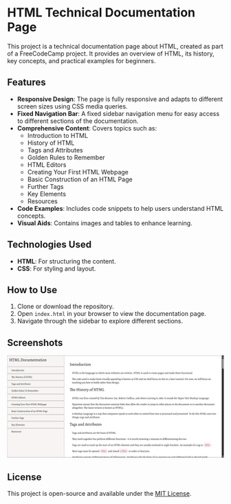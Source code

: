 # HTML Technical Documentation Page

This project is a technical documentation page about HTML, created as part of a FreeCodeCamp project. It provides an overview of HTML, its history, key concepts, and practical examples for beginners.

## Features

- **Responsive Design**: The page is fully responsive and adapts to different screen sizes using CSS media queries.
- **Fixed Navigation Bar**: A fixed sidebar navigation menu for easy access to different sections of the documentation.
- **Comprehensive Content**: Covers topics such as:
  - Introduction to HTML
  - History of HTML
  - Tags and Attributes
  - Golden Rules to Remember
  - HTML Editors
  - Creating Your First HTML Webpage
  - Basic Construction of an HTML Page
  - Further Tags
  - Key Elements
  - Resources
- **Code Examples**: Includes code snippets to help users understand HTML concepts.
- **Visual Aids**: Contains images and tables to enhance learning.

## Technologies Used

- **HTML**: For structuring the content.
- **CSS**: For styling and layout.

## How to Use

1. Clone or download the repository.
2. Open `index.html` in your browser to view the documentation page.
3. Navigate through the sidebar to explore different sections.

## Screenshots

![Screenshot of the HTML Documentation Page](output/Screenshot%202025-04-20%20112558.png)

## License

This project is open-source and available under the [MIT License](https://opensource.org/licenses/MIT).